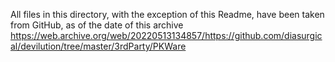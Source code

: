 All files in this directory, with the exception of this Readme, have been taken from GitHub, as of the date of this archive https://web.archive.org/web/20220513134857/https://github.com/diasurgical/devilution/tree/master/3rdParty/PKWare
